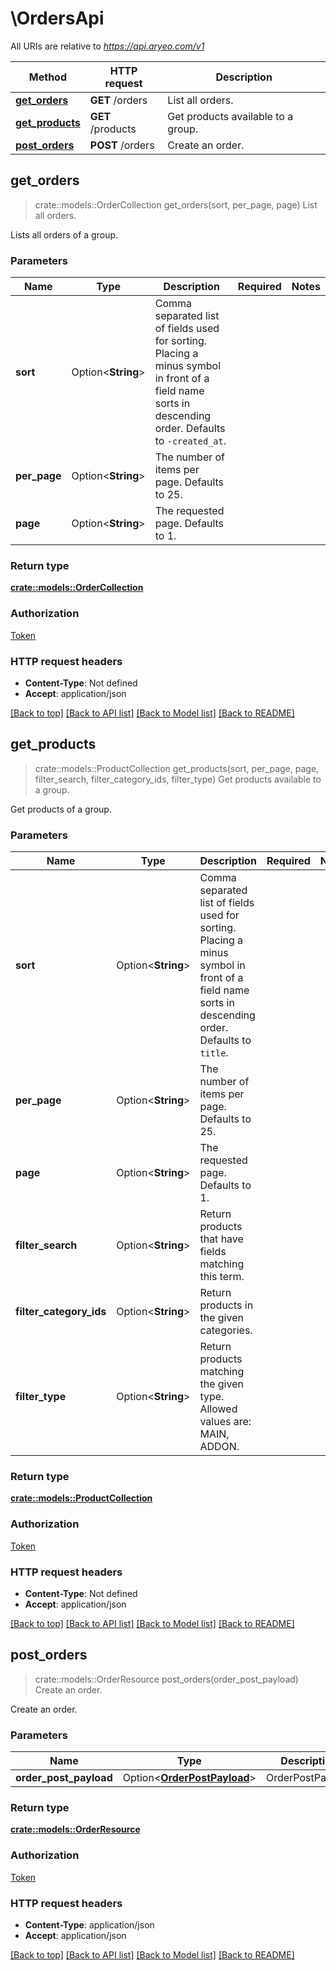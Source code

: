 # \OrdersApi

All URIs are relative to *https://api.aryeo.com/v1*

Method | HTTP request | Description
------------- | ------------- | -------------
[**get_orders**](OrdersApi.md#get_orders) | **GET** /orders | List all orders.
[**get_products**](OrdersApi.md#get_products) | **GET** /products | Get products available to a group.
[**post_orders**](OrdersApi.md#post_orders) | **POST** /orders | Create an order.



## get_orders

> crate::models::OrderCollection get_orders(sort, per_page, page)
List all orders.

Lists all orders of a group.

### Parameters


Name | Type | Description  | Required | Notes
------------- | ------------- | ------------- | ------------- | -------------
**sort** | Option<**String**> | Comma separated list of fields used for sorting. Placing a minus symbol in front of a field name sorts in descending order. Defaults to `-created_at`. |  |
**per_page** | Option<**String**> | The number of items per page. Defaults to 25. |  |
**page** | Option<**String**> | The requested page. Defaults to 1. |  |

### Return type

[**crate::models::OrderCollection**](OrderCollection.md)

### Authorization

[Token](../README.md#Token)

### HTTP request headers

- **Content-Type**: Not defined
- **Accept**: application/json

[[Back to top]](#) [[Back to API list]](../README.md#documentation-for-api-endpoints) [[Back to Model list]](../README.md#documentation-for-models) [[Back to README]](../README.md)


## get_products

> crate::models::ProductCollection get_products(sort, per_page, page, filter_search, filter_category_ids, filter_type)
Get products available to a group.

Get products of a group.

### Parameters


Name | Type | Description  | Required | Notes
------------- | ------------- | ------------- | ------------- | -------------
**sort** | Option<**String**> | Comma separated list of fields used for sorting. Placing a minus symbol in front of a field name sorts in descending order. Defaults to `title`. |  |
**per_page** | Option<**String**> | The number of items per page. Defaults to 25. |  |
**page** | Option<**String**> | The requested page. Defaults to 1. |  |
**filter_search** | Option<**String**> | Return products that have fields matching this term. |  |
**filter_category_ids** | Option<**String**> | Return products in the given categories. |  |
**filter_type** | Option<**String**> | Return products matching the given type. Allowed values are: MAIN, ADDON. |  |

### Return type

[**crate::models::ProductCollection**](ProductCollection.md)

### Authorization

[Token](../README.md#Token)

### HTTP request headers

- **Content-Type**: Not defined
- **Accept**: application/json

[[Back to top]](#) [[Back to API list]](../README.md#documentation-for-api-endpoints) [[Back to Model list]](../README.md#documentation-for-models) [[Back to README]](../README.md)


## post_orders

> crate::models::OrderResource post_orders(order_post_payload)
Create an order.

Create an order.

### Parameters


Name | Type | Description  | Required | Notes
------------- | ------------- | ------------- | ------------- | -------------
**order_post_payload** | Option<[**OrderPostPayload**](OrderPostPayload.md)> | OrderPostPayload |  |

### Return type

[**crate::models::OrderResource**](OrderResource.md)

### Authorization

[Token](../README.md#Token)

### HTTP request headers

- **Content-Type**: application/json
- **Accept**: application/json

[[Back to top]](#) [[Back to API list]](../README.md#documentation-for-api-endpoints) [[Back to Model list]](../README.md#documentation-for-models) [[Back to README]](../README.md)


